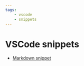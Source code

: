 ```yaml
---
tags:
    - vscode
    - snippets
---
```


# VSCode snippets

- [Markdown snippet](mkdocs.code-snippets)